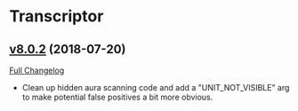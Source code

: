 # Transcriptor

## [v8.0.2](https://github.com/BigWigsMods/Transcriptor/tree/v8.0.2) (2018-07-20)
[Full Changelog](https://github.com/BigWigsMods/Transcriptor/compare/v8.0.1...v8.0.2)

- Clean up hidden aura scanning code and add a "UNIT\_NOT\_VISIBLE" arg to make potential false positives a bit more obvious.  
